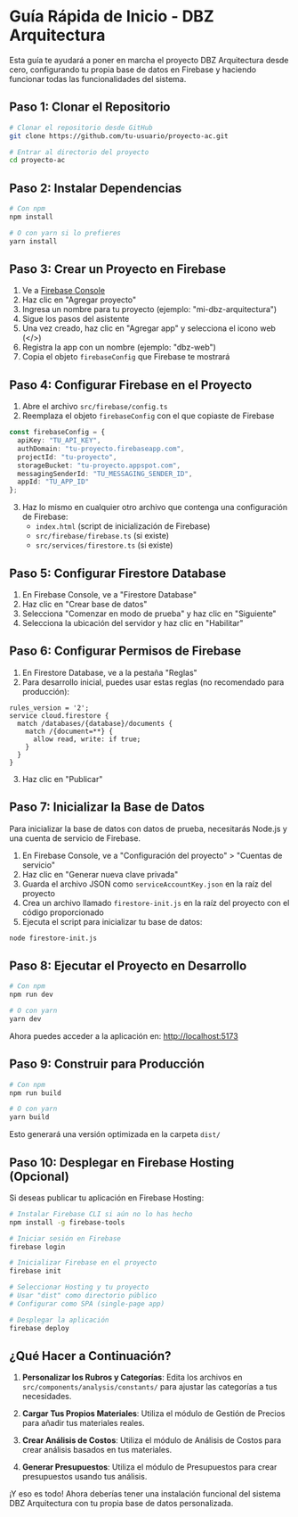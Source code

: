# Guía Rápida de Inicio - DBZ Arquitectura

Esta guía te ayudará a poner en marcha el proyecto DBZ Arquitectura desde cero, configurando tu propia base de datos en Firebase y haciendo funcionar todas las funcionalidades del sistema.

## Paso 1: Clonar el Repositorio

```bash
# Clonar el repositorio desde GitHub
git clone https://github.com/tu-usuario/proyecto-ac.git

# Entrar al directorio del proyecto
cd proyecto-ac
```

## Paso 2: Instalar Dependencias

```bash
# Con npm
npm install

# O con yarn si lo prefieres
yarn install
```

## Paso 3: Crear un Proyecto en Firebase

1. Ve a [Firebase Console](https://console.firebase.google.com/)
2. Haz clic en "Agregar proyecto"
3. Ingresa un nombre para tu proyecto (ejemplo: "mi-dbz-arquitectura")
4. Sigue los pasos del asistente
5. Una vez creado, haz clic en "Agregar app" y selecciona el icono web (</>) 
6. Registra la app con un nombre (ejemplo: "dbz-web")
7. Copia el objeto `firebaseConfig` que Firebase te mostrará

## Paso 4: Configurar Firebase en el Proyecto

1. Abre el archivo `src/firebase/config.ts`
2. Reemplaza el objeto `firebaseConfig` con el que copiaste de Firebase

```typescript
const firebaseConfig = {
  apiKey: "TU_API_KEY",
  authDomain: "tu-proyecto.firebaseapp.com",
  projectId: "tu-proyecto",
  storageBucket: "tu-proyecto.appspot.com",
  messagingSenderId: "TU_MESSAGING_SENDER_ID",
  appId: "TU_APP_ID"
};
```

3. Haz lo mismo en cualquier otro archivo que contenga una configuración de Firebase:
   - `index.html` (script de inicialización de Firebase)
   - `src/firebase/firebase.ts` (si existe)
   - `src/services/firestore.ts` (si existe)

## Paso 5: Configurar Firestore Database

1. En Firebase Console, ve a "Firestore Database"
2. Haz clic en "Crear base de datos"
3. Selecciona "Comenzar en modo de prueba" y haz clic en "Siguiente"
4. Selecciona la ubicación del servidor y haz clic en "Habilitar"

## Paso 6: Configurar Permisos de Firebase

1. En Firestore Database, ve a la pestaña "Reglas"
2. Para desarrollo inicial, puedes usar estas reglas (no recomendado para producción):

```
rules_version = '2';
service cloud.firestore {
  match /databases/{database}/documents {
    match /{document=**} {
      allow read, write: if true;
    }
  }
}
```

3. Haz clic en "Publicar"

## Paso 7: Inicializar la Base de Datos

Para inicializar la base de datos con datos de prueba, necesitarás Node.js y una cuenta de servicio de Firebase.

1. En Firebase Console, ve a "Configuración del proyecto" > "Cuentas de servicio"
2. Haz clic en "Generar nueva clave privada"
3. Guarda el archivo JSON como `serviceAccountKey.json` en la raíz del proyecto
4. Crea un archivo llamado `firestore-init.js` en la raíz del proyecto con el código proporcionado
5. Ejecuta el script para inicializar tu base de datos:

```bash
node firestore-init.js
```

## Paso 8: Ejecutar el Proyecto en Desarrollo

```bash
# Con npm
npm run dev

# O con yarn
yarn dev
```

Ahora puedes acceder a la aplicación en: [http://localhost:5173](http://localhost:5173)

## Paso 9: Construir para Producción

```bash
# Con npm
npm run build

# O con yarn
yarn build
```

Esto generará una versión optimizada en la carpeta `dist/`

## Paso 10: Desplegar en Firebase Hosting (Opcional)

Si deseas publicar tu aplicación en Firebase Hosting:

```bash
# Instalar Firebase CLI si aún no lo has hecho
npm install -g firebase-tools

# Iniciar sesión en Firebase
firebase login

# Inicializar Firebase en el proyecto
firebase init

# Seleccionar Hosting y tu proyecto
# Usar "dist" como directorio público
# Configurar como SPA (single-page app)

# Desplegar la aplicación
firebase deploy
```

## ¿Qué Hacer a Continuación?

1. **Personalizar los Rubros y Categorías**: Edita los archivos en `src/components/analysis/constants/` para ajustar las categorías a tus necesidades.

2. **Cargar Tus Propios Materiales**: Utiliza el módulo de Gestión de Precios para añadir tus materiales reales.

3. **Crear Análisis de Costos**: Utiliza el módulo de Análisis de Costos para crear análisis basados en tus materiales.

4. **Generar Presupuestos**: Utiliza el módulo de Presupuestos para crear presupuestos usando tus análisis.

¡Y eso es todo! Ahora deberías tener una instalación funcional del sistema DBZ Arquitectura con tu propia base de datos personalizada.
